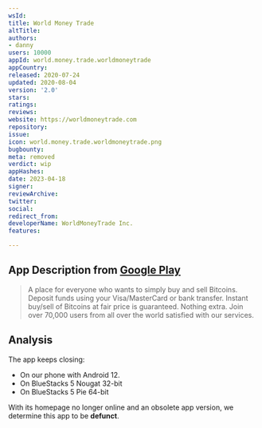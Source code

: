 ```yaml
---
wsId: 
title: World Money Trade
altTitle: 
authors:
- danny
users: 10000
appId: world.money.trade.worldmoneytrade
appCountry: 
released: 2020-07-24
updated: 2020-08-04
version: '2.0'
stars: 
ratings: 
reviews: 
website: https://worldmoneytrade.com
repository: 
issue: 
icon: world.money.trade.worldmoneytrade.png
bugbounty: 
meta: removed
verdict: wip
appHashes: 
date: 2023-04-18
signer: 
reviewArchive: 
twitter: 
social: 
redirect_from: 
developerName: WorldMoneyTrade Inc.
features: 

---
```


## App Description from [Google Play](https://play.google.com/store/apps/details?id=world.money.trade.worldmoneytrade)

> A place for everyone who wants to simply buy and sell Bitcoins. Deposit funds using your Visa/MasterCard or bank transfer. Instant buy/sell of Bitcoins at fair price is guaranteed. Nothing extra. Join over 70,000 users from all over the world satisfied with our services.

## Analysis 

The app keeps closing: 
- On our phone with Android 12. 
- On BlueStacks 5 Nougat 32-bit
- On BlueStacks 5 Pie 64-bit

With its homepage no longer online and an obsolete app version, we determine this app to be **defunct**. 

